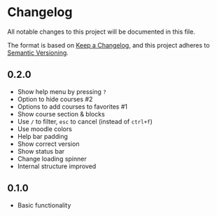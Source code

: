 # Changelog

All notable changes to this project will be documented in this file.

The format is based on [Keep a Changelog](https://keepachangelog.com), and this project adheres to
[Semantic Versioning](https://semver.org).

## 0.2.0

- Show help menu by pressing `?`
- Option to hide courses #2
- Options to add courses to favorites #1
- Show course section & blocks
- Use `/` to filter, `esc` to cancel (instead of `ctrl+f`)
- Use moodle colors
- Help bar padding
- Show correct version
- Show status bar
- Change loading spinner
- Internal structure improved

## 0.1.0

- Basic functionality
